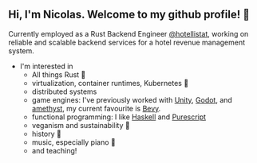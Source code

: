 ## Hi, I'm Nicolas. Welcome to my github profile! 🐣

<!--
**nicmr/nicmr** is a ✨ _special_ ✨ repository because its `README.md` (this file) appears on your GitHub profile.

Here are some ideas to get you started:

- 🔭 I’m currently working on ...
- 🌱 I’m currently learning ...
- 👯 I’m looking to collaborate on ...
- 🤔 I’m looking for help with ...
- 💬 Ask me about ...
- 📫 How to reach me: ...
- 😄 Pronouns: ...
- ⚡ Fun fact: ...
-->

Currently employed as a Rust Backend Engineer [@hotellistat](https://hotellistat.com/en), working on reliable and scalable backend services for a hotel revenue management system.
  
- I'm interested in
  - All things Rust 🦀
  - virtualization, container runtimes, Kubernetes 🚢
  - distributed systems
  - game engines: I've previously worked with [Unity](https://unity.com/), [Godot](https://godotengine.org/), and [amethyst](https://amethyst.rs/), my current favourite is [Bevy](https://github.com/bevyengine/bevy).
  - functional programming: I like [Haskell](https://www.haskell.org/) and [Purescript](https://www.purescript.org/)
  - veganism and sustainability 🌱
  - history 🗿
  - music, especially piano 🎹
  - and teaching!

